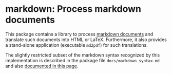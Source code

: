 markdown: Process markdown documents
====================================

This package contains a library to process
[markdown documents](http://en.wikipedia.org/wiki/Markdown)
and translate such documents into HTML or LaTeX.
Furthermore, it also provides a stand-alone application
(executable `md2pdf`) for such translations.

The slightly restricted subset of the markdown syntax recognized by
this implementation is described in the package file
`docs/markdown_syntax.md` and also
[documented in this page](https://www.informatik.uni-kiel.de/~pakcs/markdown_syntax.html).

